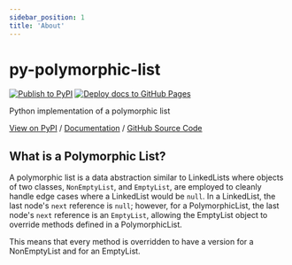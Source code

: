 ```yaml
---
sidebar_position: 1
title: 'About'
---
```


# py-polymorphic-list

[![Publish to PyPI](https://github.com/keshprad/py_polymorphic_list/actions/workflows/publish.yml/badge.svg)](https://github.com/keshprad/py-polymorphic-list/actions/workflows/publish.yml) [![Deploy docs to GitHub Pages](https://github.com/keshprad/py_polymorphic_list/actions/workflows/docs.yml/badge.svg)](https://github.com/keshprad/py-polymorphic-list/actions/workflows/docs.yml)

Python implementation of a polymorphic list

[View on PyPI](https://pypi.org/project/py-polymorphic-list/) / [Documentation](https://keshprad.github.io/py-polymorphic-list/) / [GitHub Source Code](https://github.com/keshprad/py-polymorphic-list/)

## What is a Polymorphic List?

A polymorphic list is a data abstraction similar to LinkedLists where objects of two classes, `NonEmptyList`, and `EmptyList`, are employed to cleanly handle edge cases where a LinkedList would be `null`. In a LinkedList, the last node's `next` reference is `null`; however, for a PolymorphicList, the last node's `next` reference is an `EmptyList`, allowing the EmptyList object to override methods defined in a PolymorphicList.

This means that every method is overridden to have a version for a NonEmptyList and for an EmptyList.
